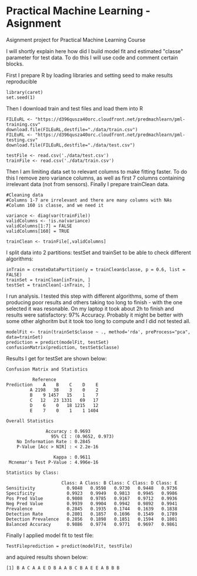# Practical Machine Learning - Asignment
Asignment project for Practical Machine Learning Course

I will shortly explain here how did I build model fit and estimated "classe" parameter for test data.
To do this I will use code and comment certain blocks.

First I prepare R by loading libraries and setting seed to make results reproducible
```
library(caret)
set.seed(1)
```

Then I download train and test files and load them into R
```
FILEuRL <- "https://d396qusza40orc.cloudfront.net/predmachlearn/pml-training.csv"
download.file(FILEuRL,destfile="./data/train.csv")
FILEuRL <- "https://d396qusza40orc.cloudfront.net/predmachlearn/pml-testing.csv"
download.file(FILEuRL,destfile="./data/test.csv")

testFile <- read.csv('./data/test.csv')
trainFile <- read.csv('./data/train.csv')
```

Then I am limiting data set to relevant columns to make fitting faster. To do this I remove zero variance columns, as well as first 7 columns containing irrelevant data (not from sensors). Finally I prepare trainClean data.
```
#Cleaning data
#Columns 1-7 are irrelevant and there are many columns with NAs
#Column 160 is classe, and we need it

variance <- diag(var(trainFile))
validColumns <- !is.na(variance)
validColumns[1:7] = FALSE
validColumns[160] = TRUE

trainClean <- trainFile[,validColumns]
```

I split data into 2 partitions: testSet and trainSet to be able to check different algorithms:
```
inTrain = createDataPartition(y = trainClean$classe, p = 0.6, list = FALSE)
trainSet = trainClean[inTrain, ]
testSet = trainClean[-inTrain, ]
```

I run analysis. I tested this step with different algorithms, some of them producing poor results and others taking too long to finish - with the one selected it was resonable. On my laptop it took about 2h to finish and results were satisfactory: 97% Accuracy. Probably it might be better with some other alghoritm but it took too long to compute and I did not tested all.
```
modelFit <- train(trainSet$classe ~ ., method='rda', preProcess="pca", data=trainSet)
prediction = predict(modelFit, testSet)
confusionMatrix(prediction, testSet$classe)
```

Results I get for testSet are shown below:
```
Confusion Matrix and Statistics

          Reference
Prediction    A    B    C    D    E
         A 2198   38    3    0    2
         B    9 1457   15    1    7
         C   12   23 1331   69   17
         D    6    0   18 1215   12
         E    7    0    1    1 1404

Overall Statistics
                                         
               Accuracy : 0.9693         
                 95% CI : (0.9652, 0.973)
    No Information Rate : 0.2845         
    P-Value [Acc > NIR] : < 2.2e-16      
                                         
                  Kappa : 0.9611         
 Mcnemar's Test P-Value : 4.996e-16      

Statistics by Class:

                     Class: A Class: B Class: C Class: D Class: E
Sensitivity            0.9848   0.9598   0.9730   0.9448   0.9736
Specificity            0.9923   0.9949   0.9813   0.9945   0.9986
Pos Pred Value         0.9808   0.9785   0.9167   0.9712   0.9936
Neg Pred Value         0.9939   0.9904   0.9942   0.9892   0.9941
Prevalence             0.2845   0.1935   0.1744   0.1639   0.1838
Detection Rate         0.2801   0.1857   0.1696   0.1549   0.1789
Detection Prevalence   0.2856   0.1898   0.1851   0.1594   0.1801
Balanced Accuracy      0.9886   0.9774   0.9771   0.9697   0.9861
```

Finally I applied model fit to test file:
```
TestFileprediction = predict(modelFit, testFile)
```
and aquired results shown below:
```
[1] B A C A A E D B A A B C B A E E A B B B
```
